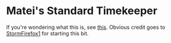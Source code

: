 # Matei's Standard Timekeeper

If you're wondering what this is, see [this](https://github.com/StormFireFox1/MSTClock).
Obvious credit goes to [StormFirefox1](https://github.com/StormFirefox1) for starting this bit.

